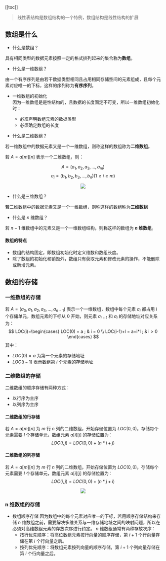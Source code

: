 [[toc]]
> 线性表结构是数组结构的一个特例，数组结构是线性结构的扩展
## 数组是什么
- 什么是数组？

具有相同类型的数据元素按照一定的格式排列起来的集合称为**数组**。

- 什么是一维数组？

由一个有序序列是由若干数据类型相同且占用相同存储空间的元素组成，且每个元素对应唯一的下标，这样的序列称为**有序序列**。

- 一维数组的初始化  
因为一维数组是是性结构的，且数据的长度固定不可变，所以一维数组初始化时：
  - 必须声明数组元素的数据类型
  - 必须确定数组的长度

- 什么是二维数组？

若一维数组中的数据元素又是一个一维数组，则称这样的数组称为**二维数组**。

若 $A = a[m][n]$ 表示一个二维数组，则： 

$$
A = (a_1,a_2,a_3,...,a_m)   $$
$$
a_i= (b_1,b_2,b_3,...,b_n) (1\ge i \ge m)
$$

  <div align="center">
      <img src="https://blog-review-notes.oss-cn-beijing.aliyuncs.com/algorithm/data-structures/_images/数组_二维数组图例.png">
  </div>
  
- 什么是三维数组？

若二维数组中的数据元素又是一个一维数组，则称这样的数组称为**三维数组**
  
- 什么是 $n$ 维数组？

若 $n-1$ 维数组中的元素又是一个一维数组结构，则称这样的数组为 **$n$ 维数组**。
   
#### 数组的特点
- 数组的结构固定，即数组初始化时定义维数和数组长度。
- 除了数组的初始化和销毁外，数组只有获取元素和修改元素的操作，不能删除或新增元素。
    
## 数组的存储
### 一维数组的存储
若 $A = (a_0,a_1,a_2,a_3,...,a_{n-1})$ 表示一个一维数组，数组中每个元素 $a_i$ 都占用 $l$ 个存储单元，数组元素的下标从 0 开始，则元素 $a_{i-1}$ 和 $a_{i}$
 的存储地址对应关系为：
$$ 
LOC(i)=\begin{cases}
LOC(0) = a ; & i = 0 \\
LOC(i-1)+l = a+i*l ;  & i > 0 
\end{cases}
$$
其中：
- $LOC(0) = a$ 为第一个元素的存储地址
- $LOC(i-1)$ 表示数组第 $i$ 个元素的存储地址

### 二维数组的存储
二维数组的顺序存储有两种方式：
- 以行序为主序
- 以列序为主序

#### 二维数组的行存储
若 $A = a[m][n]$ 为 $m$ 行 $n$ 列的二维数组，开始存储位置为 $LOC(0,0)$，存储每个元素需要 $l$ 个存储单元，数组元素 $a[i][j]$ 的存储位置为：
$$LOC(i,j) = LOC(0,0) + (n * i + j)$$

#### 二维数组的列存储
若 $A = a[m][n]$ 为 $m$ 行 $n$ 列的二维数组，开始存储位置为 $LOC(0,0)$，存储每个元素需要 $l$ 个存储单元，数组元素 $a[i][j]$ 的存储位置为：
$$LOC(i,j) = LOC(0,0) + (n * j + i)$$

<div align="center">
    <img src="https://blog-review-notes.oss-cn-beijing.aliyuncs.com/algorithm/data-structures/_images/数组_二维数组的存储.png">
</div>

### n 维数组的存储
- 数组顺序存储
因为数组中的每个元素对应唯一的下标，若用顺序存储结构来存储 $n$ 维数组之前，需要解决多维关系与一维存储地址之间的映射问题，所以在必须对高维数组元素的存放次序进行约定。
$n$ 维数组通常有两种存放次序：
  - 按行优先顺序：将高位数组元素按行向量的顺序存储，第 $i+1$ 个行向量存储在第 $i$ 个行向量之后。
  - 按列优先顺序：将数组元素按列向量的顺序存储，第 $i+1$ 个列向量存储在第 $i$ 个行向量之后。
 
 




